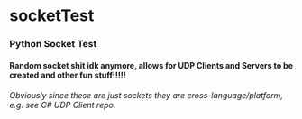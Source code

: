 # socketTest

### Python Socket Test
#### Random socket shit idk anymore, allows for UDP Clients and Servers to be created and other fun stuff!!!!! 
###### *Obviously since these are just sockets they are cross-language/platform, e.g. see C# UDP Client repo.*
